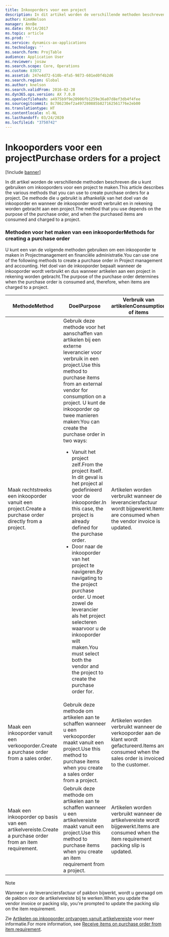 ```yaml
---
title: Inkooporders voor een project
description: In dit artikel worden de verschillende methoden beschreven die u kunt gebruiken om inkooporders voor een project te maken. De methode die u gebruikt is afhankelijk van het doel van de inkooporder en wanneer de inkooporder wordt verbruikt en in rekening worden gebracht aan een project.
author: KimANelson
manager: AnnBe
ms.date: 09/14/2017
ms.topic: article
ms.prod: ''
ms.service: dynamics-ax-applications
ms.technology: ''
ms.search.form: ProjTable
audience: Application User
ms.reviewer: josaw
ms.search.scope: Core, Operations
ms.custom: 83972
ms.assetid: 247e4d72-610b-4fa5-9873-601ed0f4b2d6
ms.search.region: Global
ms.author: knelson
ms.search.validFrom: 2016-02-28
ms.dyn365.ops.version: AX 7.0.0
ms.openlocfilehash: a4975b9f9e20906fb1259e36a07d8ef3db4f4fee
ms.sourcegitcommit: 8c786230ef2a497280885b827162561776e2eb00
ms.translationtype: HT
ms.contentlocale: nl-NL
ms.lasthandoff: 03/24/2020
ms.locfileid: "3750742"
---
```

# <a name="purchase-orders-for-a-project"></a><span data-ttu-id="54e30-104">Inkooporders voor een project</span><span class="sxs-lookup"><span data-stu-id="54e30-104">Purchase orders for a project</span></span>

[!include [banner](../includes/banner.md)]

<span data-ttu-id="54e30-105">In dit artikel worden de verschillende methoden beschreven die u kunt gebruiken om inkooporders voor een project te maken.</span><span class="sxs-lookup"><span data-stu-id="54e30-105">This article describes the various methods that you can use to create purchase orders for a project.</span></span> <span data-ttu-id="54e30-106">De methode die u gebruikt is afhankelijk van het doel van de inkooporder en wanneer de inkooporder wordt verbruikt en in rekening worden gebracht aan een project.</span><span class="sxs-lookup"><span data-stu-id="54e30-106">The method that you use depends on the purpose of the purchase order, and when the purchased items are consumed and charged to a project.</span></span>

### <a name="methods-for-creating-a-purchase-order"></a><span data-ttu-id="54e30-107">Methoden voor het maken van een inkooporder</span><span class="sxs-lookup"><span data-stu-id="54e30-107">Methods for creating a purchase order</span></span>

<span data-ttu-id="54e30-108">U kunt een van de volgende methoden gebruiken om een inkooporder te maken in Projectmanagement en financiële administratie.</span><span class="sxs-lookup"><span data-stu-id="54e30-108">You can use one of the following methods to create a purchase order in Project management and accounting.</span></span> <span data-ttu-id="54e30-109">Het doel van de inkooporder bepaalt wanneer de inkooporder wordt verbruikt en dus wanneer artikelen aan een project in rekening worden gebracht.</span><span class="sxs-lookup"><span data-stu-id="54e30-109">The purpose of the purchase order determines when the purchase order is consumed and, therefore, when items are charged to a project.</span></span>

<table>
<colgroup>
<col width="33%" />
<col width="33%" />
<col width="33%" />
</colgroup>
<thead>
<tr class="header">
<th><span data-ttu-id="54e30-110">Methode</span><span class="sxs-lookup"><span data-stu-id="54e30-110">Method</span></span></th>
<th><span data-ttu-id="54e30-111">Doel</span><span class="sxs-lookup"><span data-stu-id="54e30-111">Purpose</span></span></th>
<th><span data-ttu-id="54e30-112">Verbruik van artikelen</span><span class="sxs-lookup"><span data-stu-id="54e30-112">Consumption of items</span></span></th>
</tr>
</thead>
<tbody>
<tr class="odd">
<td><span data-ttu-id="54e30-113">Maak rechtstreeks een inkooporder vanuit een project.</span><span class="sxs-lookup"><span data-stu-id="54e30-113">Create a purchase order directly from a project.</span></span></td>
<td><span data-ttu-id="54e30-114">Gebruik deze methode voor het aanschaffen van artikelen bij een externe leverancier voor verbruik in een project.</span><span class="sxs-lookup"><span data-stu-id="54e30-114">Use this method to purchase items from an external vendor for consumption on a project.</span></span> <span data-ttu-id="54e30-115">U kunt de inkooporder op twee manieren maken:</span><span class="sxs-lookup"><span data-stu-id="54e30-115">You can create the purchase order in two ways:</span></span>
<ul>
<li><span data-ttu-id="54e30-116">Vanuit het project zelf.</span><span class="sxs-lookup"><span data-stu-id="54e30-116">From the project itself.</span></span> <span data-ttu-id="54e30-117">In dit geval is het project al gedefinieerd voor de inkooporder.</span><span class="sxs-lookup"><span data-stu-id="54e30-117">In this case, the project is already defined for the purchase order.</span></span></li>
<li><span data-ttu-id="54e30-118">Door naar de inkooporder van het project te navigeren.</span><span class="sxs-lookup"><span data-stu-id="54e30-118">By navigating to the project purchase order.</span></span> <span data-ttu-id="54e30-119">U moet zowel de leverancier als het project selecteren waarvoor u de inkooporder wilt maken.</span><span class="sxs-lookup"><span data-stu-id="54e30-119">You must select both the vendor and the project to create the purchase order for.</span></span></li>
</ul></td>
<td><span data-ttu-id="54e30-120">Artikelen worden verbruikt wanneer de leveranciersfactuur wordt bijgewerkt.</span><span class="sxs-lookup"><span data-stu-id="54e30-120">Items are consumed when the vendor invoice is updated.</span></span></td>
</tr>
<tr class="even">
<td><span data-ttu-id="54e30-121">Maak een inkooporder vanuit een verkooporder.</span><span class="sxs-lookup"><span data-stu-id="54e30-121">Create a purchase order from a sales order.</span></span></td>
<td><span data-ttu-id="54e30-122">Gebruik deze methode om artikelen aan te schaffen wanneer u een verkooporder maakt vanuit een project.</span><span class="sxs-lookup"><span data-stu-id="54e30-122">Use this method to purchase items when you create a sales order from a project.</span></span></td>
<td><span data-ttu-id="54e30-123">Artikelen worden verbruikt wanneer de verkooporder aan de klant wordt gefactureerd.</span><span class="sxs-lookup"><span data-stu-id="54e30-123">Items are consumed when the sales order is invoiced to the customer.</span></span></td>
</tr>
<tr class="odd">
<td><span data-ttu-id="54e30-124">Maak een inkooporder op basis van een artikelvereiste.</span><span class="sxs-lookup"><span data-stu-id="54e30-124">Create a purchase order from an item requirement.</span></span></td>
<td><span data-ttu-id="54e30-125">Gebruik deze methode om artikelen aan te schaffen wanneer u een artikelvereiste maakt vanuit een project.</span><span class="sxs-lookup"><span data-stu-id="54e30-125">Use this method to purchase items when you create an item requirement from a project.</span></span></td>
<td><span data-ttu-id="54e30-126">Artikelen worden verbruikt wanneer de artikelvereiste wordt bijgewerkt.</span><span class="sxs-lookup"><span data-stu-id="54e30-126">Items are consumed when the item requirement packing slip is updated.</span></span></td>
</tr>
</tbody>
</table>

> [!NOTE] 
> <span data-ttu-id="54e30-127">Wanneer u de leveranciersfactuur of pakbon bijwerkt, wordt u gevraagd om de pakbon voor de artikelvereiste bij te werken.</span><span class="sxs-lookup"><span data-stu-id="54e30-127">When you update the vendor invoice or packing slip, you're prompted to update the packing slip on the item requirement.</span></span>

<span data-ttu-id="54e30-128">Zie [Artikelen op inkooporder ontvangen vanuit artikelvereiste](tasks/receive-items-purchase-order-item-requirement.md) voor meer informatie.</span><span class="sxs-lookup"><span data-stu-id="54e30-128">For more information, see [Receive items on purchase order from item requirement](tasks/receive-items-purchase-order-item-requirement.md).</span></span>

